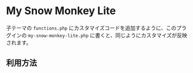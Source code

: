 # My Snow Monkey Lite

子テーマの `functions.php` にカスタマイズコードを追加するように、このプラグインの `my-snow-monkey-lite.php` に書くと、同じようにカスタマイズが反映されます。

## 利用方法
